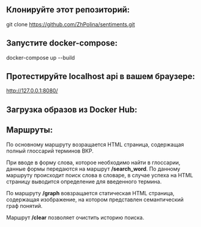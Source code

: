 ## Клонируйте этот репозиторий:

git clone https://github.com/ZhPolina/sentiments.git

## Запустите docker-compose:

docker-compose up --build

## Протестируйте localhost api в вашем браузере:

http://127.0.0.1:8080/

## Загрузка образов из Docker Hub:

## Маршруты:

По основному маршруту возращается HTML страница, содержащая полный глоссарий терминов ВКР.

При вводе в форму слова, которое необходимо найти в глоссарии, данные формы передаются на маршрут **/search_word**. По данному маршруту происходит поиск слова в словаре, в случае успеха на HTML страницу выводится определение для введенного термина.

По маршруту **/graph** вовзращается статическая HTML страница, содержащая изображение, на котором представлен семантический граф понятий.

Маршрут **/clear** позволяет очистить историю поиска. 
